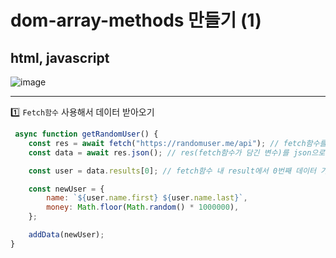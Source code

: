 # dom-array-methods 만들기 (1)
## html, javascript
![image](https://user-images.githubusercontent.com/71425369/108598003-5962be00-73cf-11eb-8be6-b249b971ca57.png)

---

1️⃣ `Fetch함수` 사용해서 데이터 받아오기

```js
 async function getRandomUser() {
    const res = await fetch("https://randomuser.me/api"); // fetch함수를 res에 담아주기
    const data = await res.json(); // res(fetch함수가 담긴 변수)를 json으로 풀어주기(해석)

    const user = data.results[0]; // fetch함수 내 result에서 0번째 데이터 가져오기  >> user에 값 담기

    const newUser = {
        name: `${user.name.first} ${user.name.last}`,
        money: Math.floor(Math.random() * 1000000),
    };

    addData(newUser);
}
```


